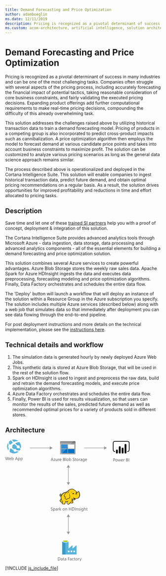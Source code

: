 ```yaml
---
title: Demand Forecasting and Price Optimization
author: adamboeglin
ms.date: 12/11/2019
description: Pricing is recognized as a pivotal determinant of success in many industries and can be one of the most challenging tasks. Companies often struggle with several aspects of the pricing process, including accurately forecasting the financial impact of potential tactics, taking reasonable consideration of core business constraints, and fairly validating the executed pricing decisions. Expanding product offerings add further computational requirements to make real-time pricing decisions, compounding the difficulty of this already overwhelming task.
ms.custom: acom-architecture, artificial intelligence, solution architectures, Azure, ai gallery
---
```

# Demand Forecasting and Price Optimization

Pricing is recognized as a pivotal determinant of success in many industries and can be one of the most challenging tasks. Companies often struggle with several aspects of the pricing process, including accurately forecasting the financial impact of potential tactics, taking reasonable consideration of core business constraints, and fairly validating the executed pricing decisions. Expanding product offerings add further computational requirements to make real-time pricing decisions, compounding the difficulty of this already overwhelming task.

This solution addresses the challenges raised above by utilizing historical transaction data to train a demand forecasting model. Pricing of products in a competing group is also incorporated to predict cross-product impacts such as cannibalization. A price optimization algorithm then employs the model to forecast demand at various candidate price points and takes into account business constraints to maximize profit. The solution can be customized to analyze various pricing scenarios as long as the general data science approach remains similar.

The process described above is operationalized and deployed in the Cortana Intelligence Suite. This solution will enable companies to ingest historical transaction data, predict future demand, and obtain optimal pricing recommendations on a regular basis. As a result, the solution drives opportunities for improved profitability and reductions in time and effort allocated to pricing tasks.


## Description

Save time and let one of these [trained SI partners](https://aka.ms/priceoptimization-sipartners) help you with a proof of concept, deployment & integration of this solution.

The Cortana Intelligence Suite provides advanced analytics tools through Microsoft Azure - data ingestion, data storage, data processing and advanced analytics components - all of the essential elements for building a demand forecasting and price optimization solution.

This solution combines several Azure services to create powerful advantages. Azure Blob Storage stores the weekly raw sales data. Apache Spark for Azure HDInsight ingests the data and executes data preprocessing, forecasting modeling and price optimization algorithms. Finally, Data Factory orchestrates and schedules the entire data flow.

The 'Deploy' button will launch a workflow that will deploy an instance of the solution within a Resource Group in the Azure subscription you specify. The solution includes multiple Azure services (described below) along with a web job that simulates data so that immediately after deployment you can see data flowing through the end-to-end pipeline.

For post deployment instructions and more details on the technical implementation, please see the [instructions here](https://github.com/Azure/cortana-intelligence-price-optimization/blob/master/Automated%20Deployment%20Guide/Post%20Deployment%20Instructions.md).


## Technical details and workflow

  1. The simulation data is generated hourly by newly deployed Azure Web Jobs.
  2. This synthetic data is stored at Azure Blob Storage, that will be used in the rest of the solution flow.
  3. Spark on HDInsight is used to ingest and preprocess the raw data, build and retrain the demand forecasting models, and execute price optimization algorithms.
  4. Azure Data Factory orchestrates and schedules the entire data flow.
  5. Finally, Power BI is used for results visualization, so that users can monitor the results of the sales, predicted future demand as well as recommended optimal prices for a variety of products sold in different stores.




## Architecture

<svg class="architecture-diagram" aria-labelledby="demand-forecasting-and-price-optimization" height="394.688" viewbox="0 0 402.691 394.688" width="402.691" xmlns="https://www.w3.org/2000/svg"><title id="demand-forecasting-and-price-optimization">Demand Forecasting and Price Optimization</title><desc>Pricing is recognized as a pivotal determinant of success in many industries and can be one of the most challenging tasks. Companies often struggle with several aspects of the pricing process, including accurately forecasting the financial impact of potential tactics, taking reasonable consideration of core business constraints, and fairly validating the executed pricing decisions. Expanding product offerings add further computational requirements to make real-time pricing decisions, compounding the difficulty of this already overwhelming task.</desc><path d="M12.729,56.644l-2.769,9.8H8.613L6.6,59.282a4.494,4.494,0,0,1-.157-1H6.412a5.06,5.06,0,0,1-.178.984L4.2,66.446H2.871L0,56.644H1.265l2.085,7.52a4.959,4.959,0,0,1,.164.984h.034a5.785,5.785,0,0,1,.212-.984l2.167-7.52h1.1l2.078,7.574a5.562,5.562,0,0,1,.164.916H9.3a5.448,5.448,0,0,1,.185-.943l2-7.547Z" fill="#5b5b5b"></path><path d="M19.325,63.226H14.383a2.618,2.618,0,0,0,.629,1.8,2.169,2.169,0,0,0,1.654.637,3.439,3.439,0,0,0,2.174-.779v1.053a4.065,4.065,0,0,1-2.44.67,2.959,2.959,0,0,1-2.331-.954,3.9,3.9,0,0,1-.848-2.683,3.828,3.828,0,0,1,.926-2.663,2.967,2.967,0,0,1,2.3-1.028,2.631,2.631,0,0,1,2.126.889,3.7,3.7,0,0,1,.752,2.467Zm-1.148-.949a2.283,2.283,0,0,0-.468-1.512,1.6,1.6,0,0,0-1.282-.539,1.811,1.811,0,0,0-1.347.566,2.577,2.577,0,0,0-.684,1.484Z" fill="#5b5b5b"></path><path d="M22.169,65.435h-.027v1.012H21.021V56.083h1.121v4.594h.027a2.651,2.651,0,0,1,2.42-1.395,2.564,2.564,0,0,1,2.109.939,3.885,3.885,0,0,1,.762,2.52,4.337,4.337,0,0,1-.854,2.812,2.846,2.846,0,0,1-2.338,1.057A2.3,2.3,0,0,1,22.169,65.435Zm-.027-2.824v.979a2.081,2.081,0,0,0,.564,1.473,2.011,2.011,0,0,0,3.028-.174,3.579,3.579,0,0,0,.578-2.168,2.824,2.824,0,0,0-.54-1.832,1.788,1.788,0,0,0-1.463-.662,1.987,1.987,0,0,0-1.572.68A2.5,2.5,0,0,0,22.142,62.61Z" fill="#5b5b5b"></path><path d="M40.824,66.446H39.553L38.514,63.7H34.357l-.978,2.748H32.1l3.76-9.8h1.189Zm-2.687-3.781L36.6,58.489a4,4,0,0,1-.15-.656h-.027a3.69,3.69,0,0,1-.157.656L34.74,62.665Z" fill="#5b5b5b"></path><path d="M43.265,65.435h-.027v4.23H42.116V59.446h1.121v1.23h.027a2.651,2.651,0,0,1,2.42-1.395,2.562,2.562,0,0,1,2.112.939,3.9,3.9,0,0,1,.759,2.52,4.337,4.337,0,0,1-.854,2.812,2.846,2.846,0,0,1-2.338,1.057A2.343,2.343,0,0,1,43.265,65.435Zm-.027-2.824v.979a2.081,2.081,0,0,0,.564,1.473,2.011,2.011,0,0,0,3.028-.174,3.579,3.579,0,0,0,.578-2.168,2.824,2.824,0,0,0-.54-1.832,1.788,1.788,0,0,0-1.463-.662,1.987,1.987,0,0,0-1.572.68A2.5,2.5,0,0,0,43.237,62.61Z" fill="#5b5b5b"></path><path d="M51.5,65.435h-.027v4.23H50.347V59.446h1.121v1.23H51.5a2.651,2.651,0,0,1,2.42-1.395,2.562,2.562,0,0,1,2.112.939,3.9,3.9,0,0,1,.759,2.52,4.337,4.337,0,0,1-.854,2.812,2.846,2.846,0,0,1-2.338,1.057A2.343,2.343,0,0,1,51.5,65.435Zm-.027-2.824v.979a2.081,2.081,0,0,0,.564,1.473,2.011,2.011,0,0,0,3.028-.174,3.579,3.579,0,0,0,.578-2.168,2.824,2.824,0,0,0-.54-1.832,1.788,1.788,0,0,0-1.463-.662,1.987,1.987,0,0,0-1.572.68A2.5,2.5,0,0,0,51.468,62.61Z" fill="#5b5b5b"></path><path d="M42.394,40.269a22.351,22.351,0,0,1-31.509-4.047,22.3,22.3,0,0,1,4.047-31.51A22.4,22.4,0,0,1,46.441,8.76,22.315,22.315,0,0,1,42.394,40.269Z" fill="#59b4d9"></path><path d="M38.106,26.538a5.236,5.236,0,0,0,6.986.906c0-.222,0-.222.222-.444,2.255,1.571,3.6,2.7,4.491,3.142.24-.665.462-1.35.684-1.793-.906-.684-2.255-1.812-3.826-3.16a5.909,5.909,0,0,0-.683-4.713,5.152,5.152,0,0,0-6.3-1.127c-2.237-2.032-4.934-4.509-7.411-6.986,8.094-4.491,13.952-3.825,13.952-3.825a14.937,14.937,0,0,0-3.16-3.364,25.046,25.046,0,0,0-15.08,2.7h0c-2.014-2.033-4.047-4.288-6.3-6.764a17.861,17.861,0,0,0-2.92,1.127,44.984,44.984,0,0,0,6.081,7.651h0a65.984,65.984,0,0,0-6.3,5.415,3.074,3.074,0,0,1-.683.887,7.309,7.309,0,0,0-3.826.24,17.3,17.3,0,0,1-1.571-9.684A14.647,14.647,0,0,0,10.2,9.665a13.235,13.235,0,0,0,.906,9,6.744,6.744,0,0,0,0,8.334c0,.222.222.444.443.665A25.743,25.743,0,0,0,10.2,35.556c.222.222.222.444.462.665a27.515,27.515,0,0,0,3.586,3.6A31.821,31.821,0,0,1,15.838,29.7a7,7,0,0,0,3.142-.683c.683.683,1.349,1.127,1.811,1.589a37.234,37.234,0,0,0,6.745,4.269,3.975,3.975,0,0,0,.665,3.16,4.646,4.646,0,0,0,6.3.887c.462-.443.906-.665,1.127-1.127a45.619,45.619,0,0,0,8.778.906c.462,0,2.033-2.255,2.938-3.6a24.6,24.6,0,0,1-11.033-.665,4.645,4.645,0,0,0-.905-1.811,4.351,4.351,0,0,0-5.858-1.127,28.35,28.35,0,0,1-6.284-4.047,6.125,6.125,0,0,0-1.127-.906,6.6,6.6,0,0,0,.222-6.745c.222-.444.665-.665.905-.906,2.015-1.793,4.047-3.363,5.84-4.712l-.222-.222.222.222a79.678,79.678,0,0,0,8.557,7.189A5.313,5.313,0,0,0,38.106,26.538Z" fill="#fff"></path><path d="M177.773,45.906a1.88,1.88,0,0,0,1.8,1.9h46.3a1.9,1.9,0,0,0,1.9-1.9v-33.1h-50Z" fill="#a0a1a2"></path><path d="M225.873,5.106h-46.3a1.88,1.88,0,0,0-1.8,1.9v5.7h50v-5.7a1.9,1.9,0,0,0-1.9-1.9" fill="#7a7a7a"></path><rect fill="#0072c6" height="13" width="20.4" x="181.473" y="16.206"></rect><rect fill="#0072c6" height="13" width="20.4" x="181.473" y="31.006"></rect><rect fill="#fff" height="13" width="20.3" x="203.673" y="16.206"></rect><rect fill="#0072c6" height="13" width="20.3" x="203.673" y="31.006"></rect><g opacity="0.2" style="isolation: isolate"><path d="M179.773,5.106a2.006,2.006,0,0,0-2,2v38.6a2.006,2.006,0,0,0,2,2h2.2l39.4-42.6Z" fill="#fff"></path></g><path d="M156.137,69.256h-1.271l-1.039-2.748H149.67l-.978,2.748h-1.278l3.76-9.8h1.189Zm-2.687-3.78L151.913,61.3a3.948,3.948,0,0,1-.15-.656h-.027a3.69,3.69,0,0,1-.157.656l-1.524,4.177Z" fill="#5b5b5b"></path><path d="M162.31,62.577,158.167,68.3h4.1v.957H156.52v-.349l4.143-5.694H156.91v-.957h5.4Z" fill="#5b5b5b"></path><path d="M169.419,69.256H168.3V68.149h-.027a2.3,2.3,0,0,1-2.16,1.271q-2.5,0-2.5-2.98V62.256h1.114v4.006q0,2.215,1.7,2.215a1.717,1.717,0,0,0,1.35-.6,2.319,2.319,0,0,0,.53-1.583V62.256h1.121Z" fill="#5b5b5b"></path><path d="M175.333,63.391a1.372,1.372,0,0,0-.848-.226,1.431,1.431,0,0,0-1.2.677,3.129,3.129,0,0,0-.482,1.846v3.568h-1.121v-7H172.8V63.7h.027a2.447,2.447,0,0,1,.731-1.152,1.669,1.669,0,0,1,1.1-.413,1.839,1.839,0,0,1,.67.1Z" fill="#5b5b5b"></path><path d="M181.991,66.036h-4.942a2.616,2.616,0,0,0,.629,1.8,2.167,2.167,0,0,0,1.654.636,3.441,3.441,0,0,0,2.174-.779V68.75a4.065,4.065,0,0,1-2.44.67,2.955,2.955,0,0,1-2.331-.954,3.9,3.9,0,0,1-.848-2.683,3.83,3.83,0,0,1,.926-2.663,2.971,2.971,0,0,1,2.3-1.028,2.631,2.631,0,0,1,2.126.889,3.707,3.707,0,0,1,.752,2.468Zm-1.148-.95a2.281,2.281,0,0,0-.468-1.511,1.6,1.6,0,0,0-1.282-.54,1.808,1.808,0,0,0-1.347.567,2.577,2.577,0,0,0-.684,1.483Z" fill="#5b5b5b"></path><path d="M187.671,69.256v-9.8h2.789a3.053,3.053,0,0,1,2.017.622,2.011,2.011,0,0,1,.745,1.62,2.385,2.385,0,0,1-.451,1.449,2.432,2.432,0,0,1-1.244.875v.027a2.492,2.492,0,0,1,1.586.749,2.3,2.3,0,0,1,.595,1.644,2.562,2.562,0,0,1-.9,2.037,3.358,3.358,0,0,1-2.276.779Zm1.148-8.764v3.165H190a2.23,2.23,0,0,0,1.483-.455,1.583,1.583,0,0,0,.54-1.281q0-1.43-1.88-1.429Zm0,4.2v3.527h1.559a2.334,2.334,0,0,0,1.569-.479,1.64,1.64,0,0,0,.557-1.312q0-1.736-2.365-1.736Z" fill="#5b5b5b"></path><path d="M196.667,69.256h-1.121V58.893h1.121Z" fill="#5b5b5b"></path><path d="M201.863,69.42a3.246,3.246,0,0,1-2.478-.981,3.631,3.631,0,0,1-.926-2.6,3.784,3.784,0,0,1,.964-2.755,3.468,3.468,0,0,1,2.6-.991,3.14,3.14,0,0,1,2.444.964,3.822,3.822,0,0,1,.878,2.673,3.759,3.759,0,0,1-.947,2.683A3.316,3.316,0,0,1,201.863,69.42Zm.082-6.385a2.131,2.131,0,0,0-1.709.735,3.015,3.015,0,0,0-.629,2.026,2.855,2.855,0,0,0,.636,1.962,2.161,2.161,0,0,0,1.7.718,2.051,2.051,0,0,0,1.671-.7,3.054,3.054,0,0,0,.584-2,3.107,3.107,0,0,0-.584-2.023A2.041,2.041,0,0,0,201.945,63.035Z" fill="#5b5b5b"></path><path d="M208.289,68.244h-.027v1.012H207.14V58.893h1.121v4.594h.027a2.651,2.651,0,0,1,2.42-1.395,2.566,2.566,0,0,1,2.109.94,3.878,3.878,0,0,1,.762,2.519,4.344,4.344,0,0,1-.854,2.813,2.848,2.848,0,0,1-2.338,1.056A2.3,2.3,0,0,1,208.289,68.244Zm-.027-2.823V66.4a2.084,2.084,0,0,0,.564,1.474,2.012,2.012,0,0,0,3.028-.175,3.573,3.573,0,0,0,.578-2.167,2.822,2.822,0,0,0-.54-1.832,1.789,1.789,0,0,0-1.463-.663,1.984,1.984,0,0,0-1.572.681A2.5,2.5,0,0,0,208.261,65.421Z" fill="#5b5b5b"></path><path d="M218.9,68.859V67.506a2.629,2.629,0,0,0,.557.369,4.407,4.407,0,0,0,.684.276,5.29,5.29,0,0,0,.721.175,4.018,4.018,0,0,0,.67.062A2.627,2.627,0,0,0,223.112,68a1.475,1.475,0,0,0,.349-1.822,1.979,1.979,0,0,0-.482-.537,4.859,4.859,0,0,0-.728-.465q-.42-.221-.906-.468-.513-.259-.957-.526a4.114,4.114,0,0,1-.772-.588,2.461,2.461,0,0,1-.516-.729,2.482,2.482,0,0,1,.106-2.119,2.524,2.524,0,0,1,.772-.816,3.5,3.5,0,0,1,1.09-.479,4.961,4.961,0,0,1,1.248-.157,4.783,4.783,0,0,1,2.112.349V60.93a3.828,3.828,0,0,0-2.229-.6,3.64,3.64,0,0,0-.752.079,2.088,2.088,0,0,0-.67.256,1.491,1.491,0,0,0-.479.458,1.216,1.216,0,0,0-.185.684,1.407,1.407,0,0,0,.14.649,1.592,1.592,0,0,0,.414.5,4.127,4.127,0,0,0,.667.438q.393.212.906.465t1,.547a4.573,4.573,0,0,1,.827.636,2.837,2.837,0,0,1,.564.772,2.169,2.169,0,0,1,.208.971,2.467,2.467,0,0,1-.284,1.228,2.328,2.328,0,0,1-.766.816,3.368,3.368,0,0,1-1.111.455,6.125,6.125,0,0,1-1.326.14,5.326,5.326,0,0,1-.574-.038q-.342-.037-.7-.109a5.377,5.377,0,0,1-.673-.178A2.069,2.069,0,0,1,218.9,68.859Z" fill="#5b5b5b"></path><path d="M229.439,69.188a2.167,2.167,0,0,1-1.046.219q-1.839,0-1.839-2.051V63.213h-1.2v-.957h1.2V60.547l1.121-.362v2.071h1.764v.957h-1.764v3.944a1.635,1.635,0,0,0,.239,1,.955.955,0,0,0,.793.3,1.177,1.177,0,0,0,.731-.232Z" fill="#5b5b5b"></path><path d="M233.752,69.42a3.246,3.246,0,0,1-2.478-.981,3.631,3.631,0,0,1-.926-2.6,3.784,3.784,0,0,1,.964-2.755,3.468,3.468,0,0,1,2.6-.991,3.14,3.14,0,0,1,2.444.964,3.822,3.822,0,0,1,.878,2.673,3.759,3.759,0,0,1-.947,2.683A3.316,3.316,0,0,1,233.752,69.42Zm.082-6.385a2.131,2.131,0,0,0-1.709.735A3.015,3.015,0,0,0,231.5,65.8a2.855,2.855,0,0,0,.636,1.962,2.161,2.161,0,0,0,1.7.718,2.051,2.051,0,0,0,1.671-.7,3.054,3.054,0,0,0,.584-2,3.107,3.107,0,0,0-.584-2.023A2.041,2.041,0,0,0,233.834,63.035Z" fill="#5b5b5b"></path><path d="M242.68,63.391a1.372,1.372,0,0,0-.848-.226,1.431,1.431,0,0,0-1.2.677,3.129,3.129,0,0,0-.482,1.846v3.568H239.03v-7h1.121V63.7h.027a2.447,2.447,0,0,1,.731-1.152,1.669,1.669,0,0,1,1.1-.413,1.839,1.839,0,0,1,.67.1Z" fill="#5b5b5b"></path><path d="M248.908,69.256h-1.121V68.162h-.027a2.347,2.347,0,0,1-2.153,1.258,2.3,2.3,0,0,1-1.637-.554,1.919,1.919,0,0,1-.591-1.47q0-1.961,2.311-2.283l2.1-.294q0-1.784-1.442-1.784a3.445,3.445,0,0,0-2.283.861V62.748a4.337,4.337,0,0,1,2.379-.656q2.468,0,2.468,2.611Zm-1.121-3.541-1.688.232a2.759,2.759,0,0,0-1.176.386,1.115,1.115,0,0,0-.4.981,1.067,1.067,0,0,0,.366.837,1.411,1.411,0,0,0,.974.325,1.8,1.8,0,0,0,1.377-.585,2.086,2.086,0,0,0,.543-1.479Z" fill="#5b5b5b"></path><path d="M256.995,68.7q0,3.855-3.691,3.855a4.955,4.955,0,0,1-2.27-.492V70.938a4.659,4.659,0,0,0,2.256.656q2.584,0,2.584-2.748V68.08h-.027a2.833,2.833,0,0,1-4.508.407,3.733,3.733,0,0,1-.8-2.506,4.36,4.36,0,0,1,.858-2.837,2.865,2.865,0,0,1,2.348-1.053,2.281,2.281,0,0,1,2.1,1.135h.027v-.971h1.121Zm-1.121-2.6V65.059a2,2,0,0,0-.564-1.429,1.857,1.857,0,0,0-1.4-.595,1.947,1.947,0,0,0-1.627.755,3.372,3.372,0,0,0-.588,2.116,2.9,2.9,0,0,0,.564,1.87,1.822,1.822,0,0,0,1.494.7,1.952,1.952,0,0,0,1.535-.67A2.5,2.5,0,0,0,255.874,66.091Z" fill="#5b5b5b"></path><path d="M264.89,66.036h-4.942a2.616,2.616,0,0,0,.629,1.8,2.167,2.167,0,0,0,1.654.636A3.441,3.441,0,0,0,264.4,67.7V68.75a4.065,4.065,0,0,1-2.44.67,2.955,2.955,0,0,1-2.331-.954,3.9,3.9,0,0,1-.848-2.683,3.83,3.83,0,0,1,.926-2.663,2.971,2.971,0,0,1,2.3-1.028,2.631,2.631,0,0,1,2.126.889,3.707,3.707,0,0,1,.752,2.468Zm-1.148-.95a2.281,2.281,0,0,0-.468-1.511,1.6,1.6,0,0,0-1.282-.54,1.808,1.808,0,0,0-1.347.567,2.577,2.577,0,0,0-.684,1.483Z" fill="#5b5b5b"></path><path d="M351.5,67.028v3.705H350.35v-9.8h2.693a3.553,3.553,0,0,1,2.437.766,2.734,2.734,0,0,1,.865,2.16,2.972,2.972,0,0,1-.96,2.283,3.673,3.673,0,0,1-2.594.889Zm0-5.059v4.02h1.2a2.69,2.69,0,0,0,1.815-.544,1.924,1.924,0,0,0,.625-1.534q0-1.942-2.3-1.941Z" fill="#5b5b5b"></path><path d="M360.446,70.9a3.249,3.249,0,0,1-2.478-.981,3.631,3.631,0,0,1-.926-2.6,3.788,3.788,0,0,1,.964-2.756,3.467,3.467,0,0,1,2.6-.99,3.14,3.14,0,0,1,2.444.963,3.825,3.825,0,0,1,.878,2.674,3.762,3.762,0,0,1-.947,2.683A3.316,3.316,0,0,1,360.446,70.9Zm.082-6.385a2.131,2.131,0,0,0-1.709.734,3.019,3.019,0,0,0-.629,2.027,2.852,2.852,0,0,0,.636,1.961,2.161,2.161,0,0,0,1.7.719,2.049,2.049,0,0,0,1.671-.705,3.053,3.053,0,0,0,.584-2,3.107,3.107,0,0,0-.584-2.023A2.039,2.039,0,0,0,360.528,64.513Z" fill="#5b5b5b"></path><path d="M374.542,63.733l-2.1,7h-1.162l-1.442-5.012a3.247,3.247,0,0,1-.109-.648H369.7a3.059,3.059,0,0,1-.144.635l-1.565,5.025h-1.121l-2.119-7h1.176L367.378,69a3.167,3.167,0,0,1,.1.629h.055a2.931,2.931,0,0,1,.123-.643l1.613-5.25h1.025l1.449,5.277a3.784,3.784,0,0,1,.1.629h.055a2.915,2.915,0,0,1,.116-.629l1.422-5.277Z" fill="#5b5b5b"></path><path d="M381.4,67.513h-4.942a2.618,2.618,0,0,0,.629,1.8,2.169,2.169,0,0,0,1.654.637,3.439,3.439,0,0,0,2.174-.779v1.053a4.065,4.065,0,0,1-2.44.67,2.959,2.959,0,0,1-2.331-.954,3.9,3.9,0,0,1-.848-2.683,3.828,3.828,0,0,1,.926-2.663,2.967,2.967,0,0,1,2.3-1.028,2.631,2.631,0,0,1,2.126.889,3.7,3.7,0,0,1,.752,2.467Zm-1.148-.949a2.283,2.283,0,0,0-.468-1.512,1.6,1.6,0,0,0-1.282-.539,1.811,1.811,0,0,0-1.347.566,2.577,2.577,0,0,0-.684,1.484Z" fill="#5b5b5b"></path><path d="M386.744,64.868a1.37,1.37,0,0,0-.848-.227,1.432,1.432,0,0,0-1.2.678,3.129,3.129,0,0,0-.482,1.846v3.568h-1.121v-7h1.121v1.441h.027a2.447,2.447,0,0,1,.731-1.151,1.664,1.664,0,0,1,1.1-.413,1.816,1.816,0,0,1,.67.1Z" fill="#5b5b5b"></path><path d="M391.946,70.733v-9.8h2.789a3.051,3.051,0,0,1,2.017.621,2.012,2.012,0,0,1,.745,1.621,2.385,2.385,0,0,1-.451,1.449,2.436,2.436,0,0,1-1.244.875v.027a2.491,2.491,0,0,1,1.586.748,2.3,2.3,0,0,1,.595,1.645,2.564,2.564,0,0,1-.9,2.037,3.358,3.358,0,0,1-2.276.779Zm1.148-8.764v3.164h1.176a2.229,2.229,0,0,0,1.483-.454,1.585,1.585,0,0,0,.54-1.282q0-1.428-1.88-1.428Zm0,4.2v3.527h1.559a2.339,2.339,0,0,0,1.569-.479,1.641,1.641,0,0,0,.557-1.312q0-1.737-2.365-1.736Z" fill="#5b5b5b"></path><path d="M401.12,70.733h-1.148v-9.8h1.148Z" fill="#5b5b5b"></path><path d="M396.316,39.848h-1.09v-2.18h1.09a4.2,4.2,0,0,0,4.195-4.195V11.205a4.2,4.2,0,0,0-4.195-4.2h-41.3a4.2,4.2,0,0,0-4.195,4.2V33.474a4.2,4.2,0,0,0,4.195,4.195h1.09v2.18h-1.09a6.382,6.382,0,0,1-6.374-6.375V11.205a6.382,6.382,0,0,1,6.375-6.375h41.3a6.382,6.382,0,0,1,6.375,6.375V33.474a6.382,6.382,0,0,1-6.375,6.375"></path><path d="M361.711,32.549h0a2.958,2.958,0,0,1,2.958,2.958v6.821a2.958,2.958,0,0,1-2.958,2.958h0a2.958,2.958,0,0,1-2.959-2.957h0V35.508a2.958,2.958,0,0,1,2.958-2.958Z"></path><path d="M371.015,45.287a2.959,2.959,0,0,1-2.959-2.958V24.82a2.959,2.959,0,1,1,5.917,0V42.329a2.959,2.959,0,0,1-2.958,2.959"></path><path d="M389.622,45.2a2.959,2.959,0,0,1-2.959-2.958v-24.8a2.959,2.959,0,1,1,5.917,0h0v24.8a2.959,2.959,0,0,1-2.958,2.959"></path><path d="M380.319,45.287a2.959,2.959,0,0,1-2.959-2.958V29.322a2.959,2.959,0,1,1,5.917,0V42.329a2.959,2.959,0,0,1-2.958,2.959"></path><polygon fill="#fcd116" points="198.571 170.718 193.946 171.511 189.849 173.361 186.281 175.607 182.845 179.704 180.994 181.687 179.144 182.347 178.616 181.158 179.541 179.969 179.673 178.251 180.334 178.251 180.862 178.779 180.73 177.061 180.069 176.533 180.069 175.872 178.483 176.797 176.898 178.515 176.633 180.101 177.294 181.422 177.823 183.537 179.012 184.065 180.334 184.065 181.523 183.272 180.73 187.369 181.523 191.862 180.598 193.977 177.823 197.016 178.219 198.999 179.673 201.113 182.184 202.831 183.638 203.096 185.091 203.096 184.166 207.06 187.602 208.514 191.963 209.042 193.417 207.985 193.549 205.474 195.267 202.699 195.399 200.452 199.364 200.849 203.064 200.452 199.364 202.699 200.025 205.342 202.271 209.042 204.65 209.968 206.368 209.307 207.161 207.721 210.993 204.814 211.786 205.474 217.733 205.739 218.923 204.681 219.055 202.963 218.658 202.303 218.394 197.677 216.412 193.713 216.676 191.862 217.865 192.523 221.302 195.695 222.887 195.827 224.738 195.034 226.588 193.713 227.513 190.673 232.799 191.07 236.103 189.748 238.746 187.369 240.596 183.801 241.125 179.572 240.728 174.815 239.671 170.453 238.614 169 237.16 168.603 234.649 171.379 232.402 172.171 230.42 168.868 228.438 167.017 227.248 166.357 223.02 162.656 219.451 160.806 216.015 160.542 211.919 161.203 208.35 162.524 205.972 164.506 203.989 166.885 202.007 167.414 198.571 170.718"></polygon><path d="M241.521,174.55a14.653,14.653,0,0,0-1.586-5.286c-.132-.132-.264-.4-.4-.529a5.457,5.457,0,0,0-1.454-.925,1.96,1.96,0,0,0-1.718,0c-.132.132-.264.132-.4.264a7.33,7.33,0,0,0-.793,1.057,9.318,9.318,0,0,1-.925,1.189,5.128,5.128,0,0,1-1.454.793,5.128,5.128,0,0,0-.793-1.454,12.4,12.4,0,0,0-1.189-1.586l-1.057-1.057-1.189-.793a29.418,29.418,0,0,1-3.172-2.511c-.4-.4-.925-.793-1.322-1.189a11.711,11.711,0,0,0-7-3.04,19.132,19.132,0,0,0-7.929,1.718,13.93,13.93,0,0,0-3.436,2.114,18.967,18.967,0,0,0-2.511,2.907,3.91,3.91,0,0,0-1.322.264,4.69,4.69,0,0,0-1.586,1.057A8.55,8.55,0,0,1,199.1,168.6h0l-1.057,1.057a28.952,28.952,0,0,0-6.872,1.718,19.8,19.8,0,0,0-5.683,3.436,9.936,9.936,0,0,0-1.982,2.114,21.524,21.524,0,0,0-1.454,2.247l-1.189,1.189a2.742,2.742,0,0,1-1.322.793h0a1.023,1.023,0,0,1-.4.132v-.132a3.389,3.389,0,0,0,.793-2.511c.132.132.132.264.264.4s.132.264.264.4l.264-.264.4.132a5.542,5.542,0,0,0,.132-2.114,1.816,1.816,0,0,0-.661-1.057c0-.132.132-.132.132-.264a1.91,1.91,0,0,0,.264-.925l-.264-.132h0l.264.132.4-.264-.529.132a8.585,8.585,0,0,0-3.568,2.247,5.868,5.868,0,0,0-1.057,1.454,2.949,2.949,0,0,0-.4,1.718,3.97,3.97,0,0,0,.793,1.454,8.422,8.422,0,0,0,.264.925,1.878,1.878,0,0,1,.264.793,2.746,2.746,0,0,0,1.454,1.322,3.221,3.221,0,0,0,1.586,0c-.132.661-.132,1.322-.264,1.982a27.663,27.663,0,0,0,.132,3.172,1.676,1.676,0,0,0,.132.793c0,.264.132.529.132.793a1.878,1.878,0,0,0-.264.793,5.523,5.523,0,0,1-.529,1.322l-1.057,1.057-.925.925-.264.264a1.625,1.625,0,0,0-.661,1.85,18.821,18.821,0,0,0,.661,2.114,8.032,8.032,0,0,0,1.322,1.85,14.113,14.113,0,0,0,3.3,2.114,3.92,3.92,0,0,0,2.114.264c0,.132,0,.264-.132.264a6.443,6.443,0,0,0-.4.925c-.793,1.85,0,2.775,1.322,3.3a12.99,12.99,0,0,0,2.114.661c.132,0,.264.132.529.132a19.751,19.751,0,0,0,3.7.793c1.454.132,2.775-.264,3.172-1.586a5.816,5.816,0,0,0,.264-1.322V206a7.076,7.076,0,0,1,.925-1.586c0-.132.132-.132.132-.264.264-.529.529-.793.529-1.189v-1.586a15.994,15.994,0,0,0,2.511.132h1.322c-.132,0-.264.132-.4.132a.129.129,0,0,0-.132.132c-1.189.529-1.189,1.718-.793,2.775a6.285,6.285,0,0,0,1.454,2.643,10.365,10.365,0,0,0,2.643,3.04c1.057.661,2.247.661,3.832-.132a2.746,2.746,0,0,0,1.322-1.454c.132-.132.264-.4.4-.529a19.778,19.778,0,0,1,1.982-1.586,5.6,5.6,0,0,1,.925-.661,4.4,4.4,0,0,0,.793.4,4.955,4.955,0,0,0,1.454.132h3.436a3.823,3.823,0,0,0,2.247-.4,2.286,2.286,0,0,0,1.057-1.982v-1.057a1.757,1.757,0,0,0-.4-.925v-2.907a6.633,6.633,0,0,0-.264-1.586,6.442,6.442,0,0,0-.529-1.454c-.132-.4-.264-.661-.4-1.057l-.264.132h0l.264-.132h0a8.084,8.084,0,0,0-.661-1.586v-.4l.529.529.793.793a9.1,9.1,0,0,0,1.718,1.454,3.19,3.19,0,0,0,2.247.529,5.239,5.239,0,0,0,2.907-1.057,6.459,6.459,0,0,0,1.85-2.379c.132-.264.132-.529.264-.793,0-.264.132-.4.132-.661a15.132,15.132,0,0,0,4.229.132,11.72,11.72,0,0,0,3.832-1.057,9.717,9.717,0,0,0,3.832-3.832h0a14.938,14.938,0,0,0,1.85-5.947C242.05,179.176,241.918,176.8,241.521,174.55ZM221.7,190.541c-.4,1.322-1.057,3.568.793,3.965a2.354,2.354,0,0,0,1.982-.4,3.724,3.724,0,0,1-1.718,0,1.159,1.159,0,0,1-.925-.793c.132.132.4.132.925.264,1.322.264,2.643-.264,2.907-1.322a13.663,13.663,0,0,1,.4-1.586,8.422,8.422,0,0,0,.925.264c-.132.529-.4,1.057-.529,1.718a3.737,3.737,0,0,1-3.7,2.511c-1.454,0-2.247-.925-3.3-1.718-.661-.529-1.322-1.189-1.982-1.718a14.62,14.62,0,0,1-4.758-2.379,9.045,9.045,0,0,0,3.568,2.775,34.584,34.584,0,0,1-1.718,6.343c-.264,1.057-2.775,5.154-3.568,5.55-.529.264-3.568,2.907-4.229,3.3a5.93,5.93,0,0,1-1.454,1.718c-1.982,1.057-3.3-.925-4.361-2.643-.529-.793-1.85-3.04-.661-3.7,1.057-.529,1.718-1.057,2.907-1.718a4.016,4.016,0,0,0,.661.925c0-.4-.132-.661-.132-1.057a3.772,3.772,0,0,1,0-1.718c0-.529.132-1.189.132-1.718-.132.661-.529,1.189-.661,1.85a1.191,1.191,0,0,0-.132.661,21.353,21.353,0,0,1-7.665.132c-.132-.925-.4-1.982-.529-2.643v4.229a3.008,3.008,0,0,1-.529,2.114c-.4.793-.661.925-1.322,2.247a11.368,11.368,0,0,1-.132,2.114c-.4,1.322-3.965.264-4.89,0-1.189-.264-3.568-.793-3.04-2.379a19.168,19.168,0,0,0,1.189-4.758,25.648,25.648,0,0,1-4.493-11.1,13.782,13.782,0,0,1,.529-6.476,17.58,17.58,0,0,1,4.625-7.268c3.04-2.643,5.815-3.7,10.308-4.361-1.057,1.189-2.114,2.511-3.3,3.832a20.478,20.478,0,0,0-2.643,4.229c-1.057,2.114-1.057,2.907.4,4.625,1.189,1.586,1.85,2.247,2.247,3.832a8.559,8.559,0,0,0-.661,2.775c1.454,1.586,2.511,2.643,3.832,2.907a5.118,5.118,0,0,0,3.7-.4c2.643-1.322,5.154-3.172,8.194-3.3,1.454-3.436,1.322-6.343.529-9.779a58.531,58.531,0,0,1-.793-6.74,17.227,17.227,0,0,0-.264,6.872c.529,2.907.925,6.079-.529,8.59-2.775.264-5.154,1.85-7.665,3.172a4.364,4.364,0,0,1-3.172.264c-.793-.132-1.454-.793-2.643-2.114a6.139,6.139,0,0,1,.793-3.04,57.631,57.631,0,0,1,3.172-5.418c-1.322,1.718-2.643,3.172-3.7,4.758a12.324,12.324,0,0,0-1.982-3.172,2.784,2.784,0,0,1-.4-3.436A14.2,14.2,0,0,1,194.871,176c2.114-2.379,4.1-4.89,6.476-7.268a5.035,5.035,0,0,1,3.436-1.454c1.586-.264,3.04-.529,4.625-.925a26.978,26.978,0,0,1-4.493.4h0c1.454-1.85,2.247-2.907,4.625-3.965,5.815-2.511,9.515-2.775,14.008,1.057a31.639,31.639,0,0,0,3.436,2.775,5.816,5.816,0,0,0-1.322.264,5.038,5.038,0,0,1,1.982.132c.132.132.4.264.529.4a5.381,5.381,0,0,1,1.85,1.586,17.5,17.5,0,0,1,1.586,2.643c-.264-.132-.529-.132-.793-.264a.8.8,0,0,0-.529-.132,1.589,1.589,0,0,0-1.057.264h0a4.306,4.306,0,0,1-1.718.529,1.459,1.459,0,0,0,1.057,0h.132c-.132.132-.132.4-.264.661a2.249,2.249,0,0,0,.132.925h0c0,.132.132.132.132.264-.264.132-.4.132-.661.264a12.736,12.736,0,0,1,3.172,0c.132.4.132.661.264,1.057h-.4a1.808,1.808,0,0,0-1.85-.132c-2.247.529-1.718,1.85-2.775,3.832,1.057-1.322,1.057-2.775,2.775-3.172.4-.132.661-.264.925-.132a2.593,2.593,0,0,0-1.189,1.189c-.529,1.454-.132,2.511-.793,3.832.661-1.189.661-2.247,1.322-3.568.264-.4,1.057-1.189,1.454-1.189h.4a12.866,12.866,0,0,1,.132,2.114c-.132,1.189-.4,2.907-.529,3.568a9.474,9.474,0,0,0,1.189-3.568,10,10,0,0,0,0-3.965c-.4-1.85,1.454-1.454,2.511-2.379.793-.661,1.322-1.586,1.982-2.247s1.85.264,2.114,1.057a26.308,26.308,0,0,1,1.454,10.572c-.4,3.3-1.982,7-4.89,8.59-3.7,2.114-8.194.793-11.894-.4a9.44,9.44,0,0,1-1.982-1.057A2.969,2.969,0,0,1,221.7,190.541Zm-3.3,13.348c-.132,1.322-.529,1.454-1.85,1.454a27.623,27.623,0,0,1-3.3-.132,7.179,7.179,0,0,1-1.454-.264c1.189-.925,3.3-4.625,3.7-5.947s.925-2.511,1.189-3.832a7.451,7.451,0,0,0,.529,1.586,7.821,7.821,0,0,1,.661,2.511,25.464,25.464,0,0,0,.132,3.172A2.045,2.045,0,0,1,218.394,203.888ZM179.805,176.4a2.109,2.109,0,0,0-.4,1.057c-.4,1.454.132,2.775-1.189,3.832.661,1.189.529,1.718,1.982,1.189a5.457,5.457,0,0,0,1.454-.925c-.132.529-.4,1.057-.529,1.586,0,.132,0,.132-.132.264-1.057.4-2.379.661-2.907-.4a6.543,6.543,0,0,1-.529-1.718C175.84,179.572,178.351,177.193,179.805,176.4Zm.132,1.586a.8.8,0,0,1,.132-.529c0-.132,0-.132.132-.264.4.264.4.529.529,1.057C180.466,177.986,180.2,177.854,179.937,177.986Zm1.322,15.462a31.234,31.234,0,0,0,3.568,7.665h0a9.105,9.105,0,0,1-.4,1.057c-1.057,1.454-3.7-.661-4.493-1.454a5.346,5.346,0,0,1-1.586-2.907c-.132-.661,0-.661.529-1.189l1.982-1.982Zm50.351-21.805c0,.132.132.264.132.4l-.132.132c-.132-.132-.264-.4-.4-.529ZM182.448,179.7Zm-2.114-3.172Zm-3.3,5.022Zm18.5,19.427Zm32.246-9.779Zm11.894-4.493Z" fill="#1e1e1e"></path><path d="M224.341,175.079a13.744,13.744,0,0,0-1.982.264c0-.264-.132-.4-.132-.661a1.876,1.876,0,0,0-1.189-1.057c.4-.264.925-.529,1.322-.793-1.057.529-2.247.4-3.172.925-.793.529-1.85,2.247-2.643,2.907a11.024,11.024,0,0,0,1.586-1.057,2.45,2.45,0,0,0,.264.925,2.082,2.082,0,0,0,.925.925,4.134,4.134,0,0,0-.661,1.322A11.547,11.547,0,0,1,224.341,175.079Z" fill="#1e1e1e"></path><path d="M214.826,173.1a5.216,5.216,0,0,1,3.3-4.1C214.958,169.793,214.429,171.114,214.826,173.1Z" fill="#1e1e1e"></path><path d="M219.98,188.162c-.132.4-.132,1.057-.264,1.454a5.72,5.72,0,0,1,.661-1.586c.264-.529.4-.529.925-.793a12.28,12.28,0,0,0,1.322-.661c-.4,0-1.057.264-1.454.264C220.244,186.973,220.112,187.237,219.98,188.162Z" fill="#1e1e1e"></path><path d="M203.064,170.321c-1.189,1.189-2.247,5.022-2.643,6.608.529-1.322,1.982-4.89,3.04-5.815a2.765,2.765,0,0,1,.793-.529c-.793,1.322-.661,1.586-.4,3.3a6.977,6.977,0,0,1,1.85-3.832c1.057-.264,2.114-.661,3.3-1.057-1.322.132-2.511.264-3.832.4C203.989,169.66,203.725,169.66,203.064,170.321Z" fill="#1e1e1e"></path><path d="M218.791,177.061a.887.887,0,0,1,1.586-.793v.132a8.551,8.551,0,0,0-1.189,1.057.422.422,0,0,1-.4-.4" fill="#fffacb"></path><path d="M147.935,229.5V228.15a2.616,2.616,0,0,0,.557.369,4.407,4.407,0,0,0,.684.276,5.29,5.29,0,0,0,.721.175,4.022,4.022,0,0,0,.67.062,2.626,2.626,0,0,0,1.583-.393,1.475,1.475,0,0,0,.349-1.822,1.979,1.979,0,0,0-.482-.537,4.859,4.859,0,0,0-.728-.465q-.42-.221-.906-.468-.513-.259-.957-.526a4.114,4.114,0,0,1-.772-.588,2.453,2.453,0,0,1-.516-.729,2.482,2.482,0,0,1,.106-2.119,2.529,2.529,0,0,1,.772-.816,3.5,3.5,0,0,1,1.09-.479,4.961,4.961,0,0,1,1.248-.157,4.78,4.78,0,0,1,2.112.349v1.292a3.826,3.826,0,0,0-2.229-.6,3.643,3.643,0,0,0-.752.079,2.093,2.093,0,0,0-.67.256,1.5,1.5,0,0,0-.479.458,1.216,1.216,0,0,0-.185.684,1.4,1.4,0,0,0,.14.649,1.6,1.6,0,0,0,.414.5,4.127,4.127,0,0,0,.667.438q.393.212.906.465t1,.547a4.556,4.556,0,0,1,.827.636,2.837,2.837,0,0,1,.564.772,2.176,2.176,0,0,1,.208.971,2.467,2.467,0,0,1-.284,1.228,2.333,2.333,0,0,1-.766.816,3.364,3.364,0,0,1-1.111.455,6.125,6.125,0,0,1-1.326.14,5.341,5.341,0,0,1-.574-.038q-.342-.037-.7-.109a5.4,5.4,0,0,1-.673-.178A2.069,2.069,0,0,1,147.935,229.5Z" fill="#5b5b5b"></path><path d="M156.828,228.889H156.8v4.231H155.68V222.9H156.8v1.23h.027a2.651,2.651,0,0,1,2.42-1.395,2.563,2.563,0,0,1,2.112.94,3.89,3.89,0,0,1,.759,2.519,4.342,4.342,0,0,1-.854,2.813,2.848,2.848,0,0,1-2.338,1.056A2.341,2.341,0,0,1,156.828,228.889Zm-.027-2.823v.978a2.084,2.084,0,0,0,.564,1.474,2.012,2.012,0,0,0,3.028-.175,3.576,3.576,0,0,0,.578-2.167,2.822,2.822,0,0,0-.54-1.832,1.789,1.789,0,0,0-1.463-.663,1.984,1.984,0,0,0-1.572.681A2.5,2.5,0,0,0,156.8,226.066Z" fill="#5b5b5b"></path><path d="M168.736,229.9h-1.121v-1.094h-.027a2.347,2.347,0,0,1-2.153,1.258,2.3,2.3,0,0,1-1.637-.554,1.918,1.918,0,0,1-.591-1.47q0-1.961,2.311-2.283l2.1-.294q0-1.784-1.442-1.784a3.446,3.446,0,0,0-2.283.861v-1.148a4.337,4.337,0,0,1,2.379-.656q2.468,0,2.468,2.611Zm-1.121-3.541-1.688.232a2.759,2.759,0,0,0-1.176.386,1.116,1.116,0,0,0-.4.981,1.065,1.065,0,0,0,.366.837,1.411,1.411,0,0,0,.974.325,1.8,1.8,0,0,0,1.377-.585,2.086,2.086,0,0,0,.543-1.479Z" fill="#5b5b5b"></path><path d="M174.5,224.035a1.371,1.371,0,0,0-.848-.226,1.431,1.431,0,0,0-1.2.677,3.129,3.129,0,0,0-.482,1.846V229.9h-1.121v-7h1.121v1.442H172a2.45,2.45,0,0,1,.731-1.152,1.669,1.669,0,0,1,1.1-.413,1.837,1.837,0,0,1,.67.1Z" fill="#5b5b5b"></path><path d="M181.526,229.9h-1.572l-3.09-3.363h-.027V229.9h-1.121V219.537h1.121v6.569h.027L179.8,222.9h1.47l-3.247,3.377Z" fill="#5b5b5b"></path><path d="M189.436,230.065a3.245,3.245,0,0,1-2.478-.981,3.631,3.631,0,0,1-.926-2.6,3.784,3.784,0,0,1,.964-2.755,3.468,3.468,0,0,1,2.6-.991,3.14,3.14,0,0,1,2.444.964,3.822,3.822,0,0,1,.878,2.673,3.761,3.761,0,0,1-.947,2.683A3.316,3.316,0,0,1,189.436,230.065Zm.082-6.385a2.132,2.132,0,0,0-1.709.735,3.015,3.015,0,0,0-.629,2.026,2.855,2.855,0,0,0,.636,1.962,2.161,2.161,0,0,0,1.7.718,2.051,2.051,0,0,0,1.671-.7,3.054,3.054,0,0,0,.584-2,3.107,3.107,0,0,0-.584-2.023A2.041,2.041,0,0,0,189.518,223.68Z" fill="#5b5b5b"></path><path d="M200.523,229.9H199.4v-3.992q0-2.228-1.627-2.229a1.766,1.766,0,0,0-1.391.632,2.344,2.344,0,0,0-.55,1.6V229.9h-1.121v-7h1.121v1.162h.027a2.527,2.527,0,0,1,2.3-1.326,2.142,2.142,0,0,1,1.757.741,3.3,3.3,0,0,1,.608,2.144Z" fill="#5b5b5b"></path><path d="M213.99,229.9h-1.148V225.43H207.77V229.9h-1.148v-9.8h1.148v4.3h5.072v-4.3h1.148Z" fill="#5b5b5b"></path><path d="M216.561,229.9v-9.8h2.707q5.182,0,5.182,4.778a4.814,4.814,0,0,1-1.439,3.646,5.335,5.335,0,0,1-3.852,1.378Zm1.148-8.764v7.725h1.463a4.154,4.154,0,0,0,3-1.032,3.87,3.87,0,0,0,1.073-2.926q0-3.768-4.006-3.767Z" fill="#5b5b5b"></path><path d="M227.525,229.9h-1.148v-9.8h1.148Z" fill="#5b5b5b"></path><path d="M235.763,229.9h-1.121v-3.992q0-2.228-1.627-2.229a1.766,1.766,0,0,0-1.391.632,2.344,2.344,0,0,0-.55,1.6V229.9h-1.121v-7h1.121v1.162h.027a2.527,2.527,0,0,1,2.3-1.326,2.142,2.142,0,0,1,1.757.741,3.3,3.3,0,0,1,.608,2.144Z" fill="#5b5b5b"></path><path d="M237.451,229.648v-1.2a3.318,3.318,0,0,0,2.017.677q1.477,0,1.477-.984a.862.862,0,0,0-.126-.476,1.279,1.279,0,0,0-.342-.345,2.641,2.641,0,0,0-.506-.271q-.291-.119-.625-.249a8.083,8.083,0,0,1-.817-.372,2.51,2.51,0,0,1-.588-.424,1.58,1.58,0,0,1-.355-.537,1.9,1.9,0,0,1-.12-.7,1.677,1.677,0,0,1,.226-.872,2,2,0,0,1,.6-.635,2.766,2.766,0,0,1,.858-.387,3.833,3.833,0,0,1,.995-.13,4.011,4.011,0,0,1,1.627.314v1.135a3.174,3.174,0,0,0-1.777-.506,2.117,2.117,0,0,0-.567.071,1.4,1.4,0,0,0-.434.2.928.928,0,0,0-.28.312.813.813,0,0,0-.1.4.954.954,0,0,0,.1.458,1.008,1.008,0,0,0,.291.328,2.25,2.25,0,0,0,.465.26q.273.117.622.253a8.4,8.4,0,0,1,.834.366,2.819,2.819,0,0,1,.629.424,1.646,1.646,0,0,1,.4.543,1.756,1.756,0,0,1,.14.731,1.726,1.726,0,0,1-.229.9,1.959,1.959,0,0,1-.612.636,2.821,2.821,0,0,1-.882.376,4.352,4.352,0,0,1-1.046.123A3.979,3.979,0,0,1,237.451,229.648Z" fill="#5b5b5b"></path><path d="M244.39,221.123a.71.71,0,0,1-.513-.205.692.692,0,0,1-.212-.52.719.719,0,0,1,.725-.731.722.722,0,0,1,.523.209.73.73,0,0,1,0,1.035A.72.72,0,0,1,244.39,221.123Zm.547,8.777h-1.121v-7h1.121Z" fill="#5b5b5b"></path><path d="M253.181,229.34q0,3.855-3.691,3.855a4.956,4.956,0,0,1-2.27-.492v-1.121a4.662,4.662,0,0,0,2.256.656q2.584,0,2.584-2.748v-.766h-.027a2.833,2.833,0,0,1-4.508.407,3.73,3.73,0,0,1-.8-2.506,4.357,4.357,0,0,1,.858-2.837,2.865,2.865,0,0,1,2.348-1.053,2.281,2.281,0,0,1,2.1,1.135h.027V222.9h1.121Zm-1.121-2.6V225.7a2,2,0,0,0-.564-1.429,1.857,1.857,0,0,0-1.4-.595,1.948,1.948,0,0,0-1.627.755,3.372,3.372,0,0,0-.588,2.116,2.9,2.9,0,0,0,.564,1.87,1.823,1.823,0,0,0,1.494.7,1.953,1.953,0,0,0,1.535-.67A2.5,2.5,0,0,0,252.06,226.735Z" fill="#5b5b5b"></path><path d="M261.261,229.9H260.14v-4.033q0-2.187-1.627-2.187a1.775,1.775,0,0,0-1.381.632,2.358,2.358,0,0,0-.561,1.624V229.9H255.45V219.537h1.121v4.525h.027a2.546,2.546,0,0,1,2.3-1.326q2.365,0,2.365,2.851Z" fill="#5b5b5b"></path><path d="M266.62,229.832a2.164,2.164,0,0,1-1.046.219q-1.839,0-1.839-2.051v-4.143h-1.2V222.9h1.2v-1.709l1.121-.362V222.9h1.764v.957h-1.764V227.8a1.635,1.635,0,0,0,.239,1,.956.956,0,0,0,.793.3,1.176,1.176,0,0,0,.731-.232Z" fill="#5b5b5b"></path><rect fill="#969696" height="1.5" width="66.265" x="79.638" y="26.562"></rect><polygon fill="#969696" points="144.371 22.076 153.438 27.311 144.371 32.547 144.371 22.076"></polygon><rect fill="#969696" height="1.5" width="66.265" x="255.638" y="26.562"></rect><polygon fill="#969696" points="320.371 22.076 329.438 27.311 320.371 32.547 320.371 22.076"></polygon><rect fill="#969696" height="50.73" width="1.5" x="203.742" y="89.198"></rect><polygon fill="#969696" points="209.727 138.397 204.492 147.464 199.256 138.397 209.727 138.397"></polygon><polygon fill="#969696" points="209.727 90.731 204.492 81.663 199.256 90.731 209.727 90.731"></polygon><rect fill="#969696" height="50.73" width="1.5" x="203.742" y="249.198"></rect><polygon fill="#969696" points="209.727 298.397 204.492 307.464 199.256 298.397 209.727 298.397"></polygon><polygon fill="#969696" points="209.727 250.731 204.492 241.663 199.256 250.731 209.727 250.731"></polygon><path d="M171.022,391.393v-9.8h2.707q5.182,0,5.182,4.778a4.812,4.812,0,0,1-1.439,3.646,5.335,5.335,0,0,1-3.852,1.378Zm1.148-8.764v7.725h1.463a4.154,4.154,0,0,0,3-1.032,3.87,3.87,0,0,0,1.073-2.926q0-3.768-4.006-3.767Z" fill="#5b5b5b"></path><path d="M185.7,391.393h-1.121V390.3h-.027a2.347,2.347,0,0,1-2.153,1.258A2.3,2.3,0,0,1,180.76,391a1.919,1.919,0,0,1-.591-1.47q0-1.961,2.311-2.283l2.1-.294q0-1.784-1.442-1.784a3.446,3.446,0,0,0-2.283.861v-1.148a4.337,4.337,0,0,1,2.379-.656q2.468,0,2.468,2.611Zm-1.121-3.541-1.688.232a2.759,2.759,0,0,0-1.176.386,1.116,1.116,0,0,0-.4.981,1.067,1.067,0,0,0,.366.837,1.411,1.411,0,0,0,.974.325,1.8,1.8,0,0,0,1.377-.585,2.086,2.086,0,0,0,.543-1.479Z" fill="#5b5b5b"></path><path d="M191.058,391.324a2.164,2.164,0,0,1-1.046.219q-1.839,0-1.839-2.051V385.35h-1.2v-.957h1.2v-1.709l1.121-.362v2.071h1.764v.957h-1.764v3.944a1.635,1.635,0,0,0,.239,1,.956.956,0,0,0,.793.3,1.176,1.176,0,0,0,.731-.232Z" fill="#5b5b5b"></path><path d="M197.566,391.393h-1.121V390.3h-.027a2.347,2.347,0,0,1-2.153,1.258,2.3,2.3,0,0,1-1.637-.554,1.919,1.919,0,0,1-.591-1.47q0-1.961,2.311-2.283l2.1-.294q0-1.784-1.442-1.784a3.446,3.446,0,0,0-2.283.861v-1.148a4.337,4.337,0,0,1,2.379-.656q2.468,0,2.468,2.611Zm-1.121-3.541-1.688.232a2.759,2.759,0,0,0-1.176.386,1.116,1.116,0,0,0-.4.981,1.067,1.067,0,0,0,.366.837,1.411,1.411,0,0,0,.974.325,1.8,1.8,0,0,0,1.377-.585,2.086,2.086,0,0,0,.543-1.479Z" fill="#5b5b5b"></path><path d="M208.64,382.629h-3.828v3.391h3.541v1.032h-3.541v4.341h-1.148v-9.8h4.977Z" fill="#5b5b5b"></path><path d="M214.84,391.393h-1.121V390.3h-.027a2.347,2.347,0,0,1-2.153,1.258A2.3,2.3,0,0,1,209.9,391a1.919,1.919,0,0,1-.591-1.47q0-1.961,2.311-2.283l2.1-.294q0-1.784-1.442-1.784a3.446,3.446,0,0,0-2.283.861v-1.148a4.337,4.337,0,0,1,2.379-.656q2.468,0,2.468,2.611Zm-1.121-3.541-1.688.232a2.759,2.759,0,0,0-1.176.386,1.116,1.116,0,0,0-.4.981,1.067,1.067,0,0,0,.366.837,1.411,1.411,0,0,0,.974.325,1.8,1.8,0,0,0,1.377-.585,2.086,2.086,0,0,0,.543-1.479Z" fill="#5b5b5b"></path><path d="M221.724,391.071a3.636,3.636,0,0,1-1.914.485,3.172,3.172,0,0,1-2.417-.974,3.534,3.534,0,0,1-.919-2.526,3.879,3.879,0,0,1,.991-2.778,3.465,3.465,0,0,1,2.646-1.05,3.686,3.686,0,0,1,1.627.342v1.148a2.853,2.853,0,0,0-1.668-.547,2.257,2.257,0,0,0-1.76.769,2.921,2.921,0,0,0-.687,2.021,2.778,2.778,0,0,0,.646,1.941,2.228,2.228,0,0,0,1.733.711,2.805,2.805,0,0,0,1.723-.608Z" fill="#5b5b5b"></path><path d="M226.667,391.324a2.164,2.164,0,0,1-1.046.219q-1.839,0-1.839-2.051V385.35h-1.2v-.957h1.2v-1.709l1.121-.362v2.071h1.764v.957H224.9v3.944a1.635,1.635,0,0,0,.239,1,.956.956,0,0,0,.793.3,1.176,1.176,0,0,0,.731-.232Z" fill="#5b5b5b"></path><path d="M230.98,391.557a3.246,3.246,0,0,1-2.478-.981,3.631,3.631,0,0,1-.926-2.6,3.784,3.784,0,0,1,.964-2.755,3.468,3.468,0,0,1,2.6-.991,3.14,3.14,0,0,1,2.444.964,3.822,3.822,0,0,1,.878,2.673,3.759,3.759,0,0,1-.947,2.683A3.316,3.316,0,0,1,230.98,391.557Zm.082-6.385a2.132,2.132,0,0,0-1.709.735,3.015,3.015,0,0,0-.629,2.026,2.855,2.855,0,0,0,.636,1.962,2.161,2.161,0,0,0,1.7.718,2.051,2.051,0,0,0,1.671-.7,3.054,3.054,0,0,0,.584-2,3.107,3.107,0,0,0-.584-2.023A2.041,2.041,0,0,0,231.062,385.172Z" fill="#5b5b5b"></path><path d="M239.908,385.527a1.371,1.371,0,0,0-.848-.226,1.431,1.431,0,0,0-1.2.677,3.129,3.129,0,0,0-.482,1.846v3.568h-1.121v-7h1.121v1.442h.027a2.45,2.45,0,0,1,.731-1.152,1.669,1.669,0,0,1,1.1-.413,1.837,1.837,0,0,1,.67.1Z" fill="#5b5b5b"></path><path d="M247.256,384.393l-3.22,8.121q-.861,2.174-2.42,2.174a2.589,2.589,0,0,1-.731-.089v-1a2.078,2.078,0,0,0,.663.123,1.374,1.374,0,0,0,1.271-1.012l.561-1.326-2.734-6.986h1.244l1.894,5.387q.034.1.144.533h.041q.034-.164.137-.52l1.989-5.4Z" fill="#5b5b5b"></path><path d="M230.981,353.257h0v-11.22l-12.7,11.035H218V342.037l-12.7,11.035h0V329.983c0-1.947-4.358-3.895-10.107-3.895s-10.478,1.855-10.478,3.895v42.284h46.364Zm-35.793-21.42c-4.173,0-7.511-1.02-7.511-2.133s3.338-2.133,7.511-2.133,7.511.927,7.511,2.133C202.606,330.817,199.268,331.837,195.188,331.837Zm21.884,32.919h-5.1v-5.1h5.1Zm-8.995,0h-5.1v-5.1h5.1Zm12.982,0v-5.1h5.1v5.1Z" fill="#59b4d9"></path><rect fill="#3999c6" height="42.562" width="10.293" x="184.709" y="329.704"></rect><path d="M205.2,329.7c0,2.04-4.636,3.709-10.293,3.709s-10.2-1.669-10.2-3.709S189.346,326,195,326s10.2,1.576,10.2,3.709" fill="#fff"></path><path d="M203.162,329.426c0,1.391-3.616,2.411-8.16,2.411s-8.16-1.02-8.16-2.411,3.616-2.411,8.16-2.411,8.16,1.113,8.16,2.411" fill="#7fba00"></path><path d="M201.4,330.91c1.113-.371,1.669-.927,1.669-1.484,0-1.391-3.616-2.411-8.16-2.411s-8.16,1.113-8.16,2.411c.093.556.742,1.113,1.762,1.484a19.686,19.686,0,0,1,6.491-.927,19.479,19.479,0,0,1,6.4.927" fill="#b8d432"></path></svg>

[!INCLUDE [js_include_file](../../_js/index.md)]
